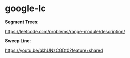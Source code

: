 # google-lc

**Segment Trees**:

https://leetcode.com/problems/range-module/description/


**Sweep Line**:

https://youtu.be/qkhUNzCGDt0?feature=shared


